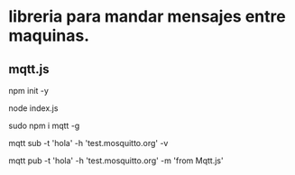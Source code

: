 # libreria para mandar mensajes entre maquinas.

## mqtt.js

npm init -y

node index.js

sudo npm i mqtt -g 

mqtt sub -t 'hola' -h 'test.mosquitto.org' -v

mqtt pub -t 'hola' -h 'test.mosquitto.org' -m 'from Mqtt.js'

